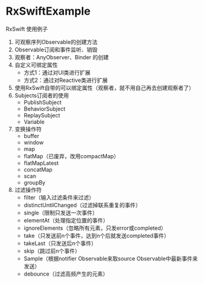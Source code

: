 # RxSwiftExample
RxSwift 使用例子

1. 可观察序列Observable的创建方法
2. Observable订阅和事件监听、销毁
3. 观察者：AnyObserver、Binder 的创建
4. 自定义可绑定属性
   - 方式1：通过对UI类进行扩展
   - 方式2：通过对Reactive类进行扩展
5. 使用RxSwift自带的可以绑定属性（观察者，就不用自己再去创建观察者了）
6. Subjects订阅者的使用
   - PublishSubject
   - BehaviorSubject
   - ReplaySubject
   - Variable
7. 变换操作符
   - buffer
   - window
   - map
   - flatMap（已废弃，改用compactMap）
   - flatMapLatest
   - concatMap
   - scan
   - groupBy
8. 过滤操作符
   - filter（输入过滤条件来过滤）
   - distinctUntilChanged（过滤掉联系重复的事件）
   - single（限制只发送一次事件）
   - elementAt（处理指定位置的事件）
   - ignoreElements（忽略所有元素，只发error或completed）
   - take（只发送前n个事件，达到n个后就发送completed事件）
   - takeLast（只发送后n个事件）
   - skip（跳过前n个事件）
   - Sample（根据notifier Observable来取source Observable中最新事件来发送）
   - debounce（过滤高频产生的元素）
